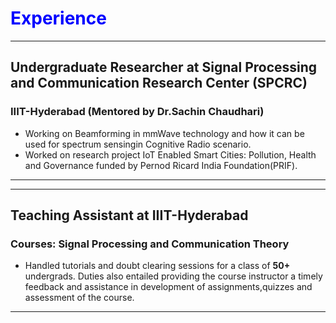 # <span style="color:Blue;">Experience</span>
---
## Undergraduate Researcher at Signal Processing and Communication Research Center (SPCRC)
### IIIT-Hyderabad (Mentored by Dr.Sachin Chaudhari)
<!---### <span style="color:red;">2018-Present </span> --->
* Working on Beamforming in mmWave technology and how it can be used for spectrum sensingin Cognitive Radio scenario.
* Worked on research project IoT Enabled Smart Cities: Pollution, Health and Governance funded by Pernod Ricard India Foundation(PRIF). 
 <!---[Dashboard](https://spcrc.iiit.ac.in/air/) --->
---
<!---### <span style="color:red;">August 2019 -May 2020</span>--->
---
## Teaching Assistant at IIIT-Hyderabad
### Courses: Signal Processing and Communication Theory
* Handled tutorials and doubt clearing sessions for a class of **50+** undergrads. Duties also entailed providing the course instructor a timely feedback and assistance in development of assignments,quizzes and assessment of the course.
---
